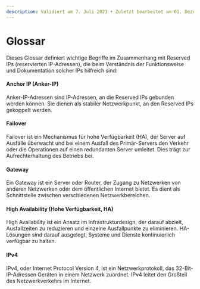 ```yaml
---
description: Validiert am 7. Juli 2023 • Zuletzt bearbeitet am 01. Dezember 2023
---
```


# Glossar

Dieses Glossar definiert wichtige Begriffe im Zusammenhang mit Reserved IPs (reservierten IP-Adressen), die beim Verständnis der Funktionsweise und Dokumentation solcher IPs hilfreich sind:

#### **Anchor IP (Anker-IP)**

Anker-IP-Adressen sind IP-Adressen, an die Reserved IPs gebunden werden können. Sie dienen als stabiler Netzwerkpunkt, an den Reserved IPs gekoppelt werden.

#### **Failover**

Failover ist ein Mechanismus für hohe Verfügbarkeit (HA), der Server auf Ausfälle überwacht und bei einem Ausfall des Primär-Servers den Verkehr oder die Operationen auf einen redundanten Server umleitet. Dies trägt zur Aufrechterhaltung des Betriebs bei.

#### **Gateway**

Ein Gateway ist ein Server oder Router, der Zugang zu Netzwerken von anderen Netzwerken oder dem öffentlichen Internet bietet. Es dient als Schnittstelle zwischen verschiedenen Netzwerkbereichen.

#### **High Availability (Hohe Verfügbarkeit, HA)**

High Availability ist ein Ansatz im Infrastrukturdesign, der darauf abzielt, Ausfallzeiten zu reduzieren und einzelne Ausfallpunkte zu eliminieren. HA-Lösungen sind darauf ausgelegt, Systeme und Dienste kontinuierlich verfügbar zu halten.

#### **IPv4**

IPv4, oder Internet Protocol Version 4, ist ein Netzwerkprotokoll, das 32-Bit-IP-Adressen Geräten in einem Netzwerk zuordnet. IPv4 leitet den Großteil des Netzwerkverkehrs im Internet.
